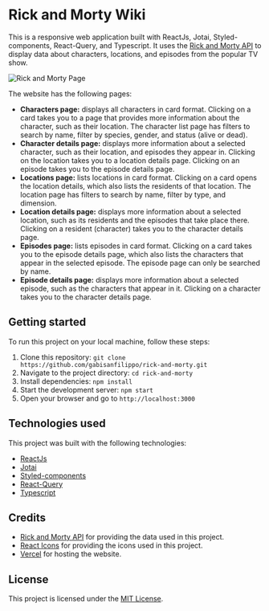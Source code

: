 # Rick and Morty Wiki

This is a responsive web application built with ReactJs, Jotai, Styled-components, React-Query, and Typescript. It uses the [Rick and Morty API](https://rickandmortyapi.com/) to display data about characters, locations, and episodes from the popular TV show.

![Rick and Morty Page](./public/rick-and-morty-screen.jpg)

The website has the following pages:
- **Characters page:** displays all characters in card format. Clicking on a card takes you to a page that provides more information about the character, such as their location. The character list page has filters to search by name, filter by species, gender, and status (alive or dead).
- **Character details page:** displays more information about a selected character, such as their location, and episodes they appear in. Clicking on the location takes you to a location details page. Clicking on an episode takes you to the episode details page. 
- **Locations page:** lists locations in card format. Clicking on a card opens the location details, which also lists the residents of that location. The location page has filters to search by name, filter by type, and dimension.
- **Location details page:** displays more information about a selected location, such as its residents and the episodes that take place there. Clicking on a resident (character) takes you to the character details page.
- **Episodes page:** lists episodes in card format. Clicking on a card takes you to the episode details page, which also lists the characters that appear in the selected episode. The episode page can only be searched by name.
- **Episode details page:** displays more information about a selected episode, such as the characters that appear in it. Clicking on a character takes you to the character details page.

## Getting started

To run this project on your local machine, follow these steps:

1. Clone this repository: `git clone https://github.com/gabisanfilippo/rick-and-morty.git`
2. Navigate to the project directory: `cd rick-and-morty`
3. Install dependencies: `npm install`
4. Start the development server: `npm start`
5. Open your browser and go to `http://localhost:3000`

## Technologies used

This project was built with the following technologies:

- [ReactJs](https://reactjs.org/)
- [Jotai](https://github.com/pmndrs/jotai)
- [Styled-components](https://styled-components.com/)
- [React-Query](https://react-query.tanstack.com/)
- [Typescript](https://www.typescriptlang.org/)

## Credits

- [Rick and Morty API](https://rickandmortyapi.com/) for providing the data used in this project.
- [React Icons](https://react-icons.github.io/react-icons/) for providing the icons used in this project.
- [Vercel](https://vercel.com/) for hosting the website.

## License

This project is licensed under the [MIT License](https://opensource.org/licenses/MIT).
